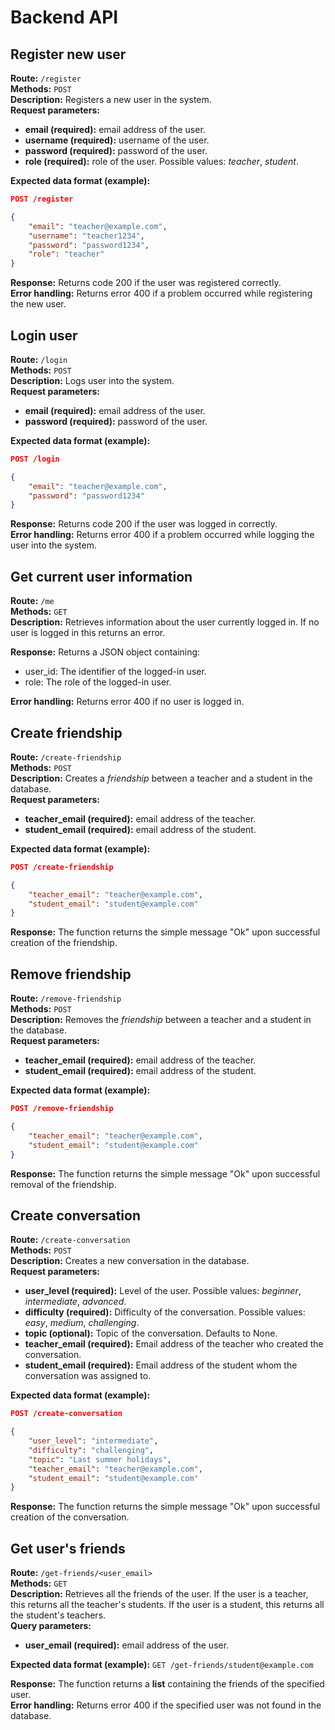 # Backend API

## Register new user
**Route:** `/register`  
**Methods:** `POST`  
**Description:** Registers a new user in the system.   
**Request parameters:**
- **email (required):** email address of the user.
- **username (required):** username of the user.
- **password (required):** password of the user.
- **role (required):** role of the user. Possible values: *teacher*, *student*.

**Expected data format (example):**  
```json
POST /register

{
    "email": "teacher@example.com",
    "username": "teacher1234",
    "password": "password1234",
    "role": "teacher"
}
```
**Response:** Returns code 200 if the user was registered correctly.  
**Error handling:** Returns error 400 if a problem occurred while registering the new user.


## Login user
**Route:** `/login`  
**Methods:** `POST`  
**Description:** Logs user into the system.   
**Request parameters:**
- **email (required):** email address of the user.
- **password (required):** password of the user.

**Expected data format (example):**  
```json
POST /login

{
    "email": "teacher@example.com",
    "password": "password1234"
}
```
**Response:** Returns code 200 if the user was logged in correctly.  
**Error handling:** Returns error 400 if a problem occurred while logging the user into the system.


## Get current user information
**Route:** `/me`  
**Methods:** `GET`  
**Description:** Retrieves information about the user currently logged in. If no user is logged in this returns an error.

**Response:** Returns a JSON object containing:
- user_id: The identifier of the logged-in user.
- role: The role of the logged-in user.

**Error handling:** Returns error 400 if no user is logged in.


## Create friendship
**Route:** `/create-friendship`  
**Methods:** `POST`  
**Description:** Creates a *friendship* between a teacher and a student in the database.  
**Request parameters:**
- **teacher_email (required):** email address of the teacher.
- **student_email (required):** email address of the student.

**Expected data format (example):**  
```json
POST /create-friendship

{
    "teacher_email": "teacher@example.com",
    "student_email": "student@example.com"
}
```
**Response:** The function returns the simple message "Ok" upon successful creation of the friendship.


## Remove friendship
**Route:** `/remove-friendship`  
**Methods:** `POST`  
**Description:** Removes the *friendship* between a teacher and a student in the database.  
**Request parameters:**
- **teacher_email (required):** email address of the teacher.
- **student_email (required):** email address of the student.

**Expected data format (example):**
```json
POST /remove-friendship

{
    "teacher_email": "teacher@example.com",
    "student_email": "student@example.com"
}
```
**Response:** The function returns the simple message "Ok" upon successful removal of the friendship.


## Create conversation
**Route:** `/create-conversation`  
**Methods:** `POST`  
**Description:** Creates a new conversation in the database.  
**Request parameters:**
- **user_level (required):** Level of the user. Possible values: *beginner*, *intermediate*, *advanced*.
- **difficulty (required):** Difficulty of the conversation. Possible values: *easy*, *medium*, *challenging*.
- **topic (optional):** Topic of the conversation. Defaults to None.
- **teacher_email (required):** Email address of the teacher who created the conversation.
- **student_email (required):** Email address of the student whom the conversation was assigned to.

**Expected data format (example):**
```json
POST /create-conversation

{
    "user_level": "intermediate",
    "difficulty": "challenging",
    "topic": "Last summer holidays",
    "teacher_email": "teacher@example.com",
    "student_email": "student@example.com"
}
```
**Response:** The function returns the simple message "Ok" upon successful creation of the conversation.


## Get user's friends
**Route:** `/get-friends/<user_email>`  
**Methods:** `GET`  
**Description:** Retrieves all the friends of the user. If the user is a teacher, this returns all the teacher's students. If the user is a student, this returns all the student's teachers.  
**Query parameters:**
- **user_email (required):** email address of the user.

**Expected data format (example):**  `GET /get-friends/student@example.com`

**Response:** The function returns a **list** containing the friends of the specified user.  
**Error handling:** Returns error 400 if the specified user was not found in the database.